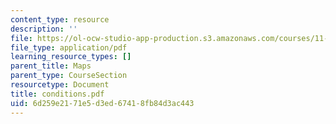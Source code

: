 ```yaml
---
content_type: resource
description: ''
file: https://ol-ocw-studio-app-production.s3.amazonaws.com/courses/11-332j-urban-design-fall-2003/6d259e2171e5d3ed67418fb84d3ac443_conditions.pdf
file_type: application/pdf
learning_resource_types: []
parent_title: Maps
parent_type: CourseSection
resourcetype: Document
title: conditions.pdf
uid: 6d259e21-71e5-d3ed-6741-8fb84d3ac443
---
```

